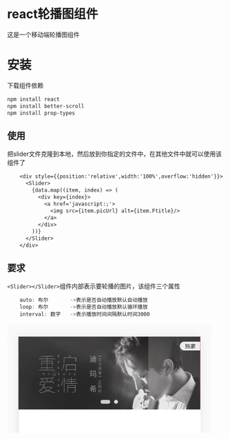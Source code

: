 # react轮播图组件
这是一个移动端轮播图组件

# 安装
下载组件依赖
```
npm install react
npm install better-scroll
npm install prop-types
```
## 使用
把slider文件克隆到本地，然后放到你指定的文件中，在其他文件中就可以使用该组件了
```react
    <div style={{position:'relative',width:'100%',overflow:'hidden'}}>
      <Slider>
        {data.map((item, index) => (
          <div key={index}>
            <a href='javascript:;'>
              <img src={item.picUrl} alt={item.Ftitle}/>
            </a>
          </div>
        ))}
      </Slider>
    </div>
```
## 要求
`<Slider></Slider>`组件内部表示要轮播的图片，该组件三个属性
```js
    auto: 布尔       ->表示是否自动播放默认自动播放
    loop: 布尔       ->表示是否自动播放默认循环播放
    interval: 数字   ->表示播放时间间隔默认时间3000
```
![photo](https://github.com/wuxianqiang/react-slider/blob/master/photo.png?raw=true)

